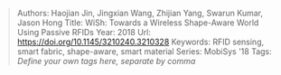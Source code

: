 > Authors: Haojian Jin, Jingxian Wang, Zhijian Yang, Swarun Kumar, Jason Hong
> Title: WiSh: Towards a Wireless Shape-Aware World Using Passive RFIDs
> Year: 2018
> Url: https://doi.org/10.1145/3210240.3210328
> Keywords: RFID sensing, smart fabric, shape-aware, smart material
> Series: MobiSys '18
> Tags: *Define your own tags here, separate by comma*